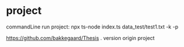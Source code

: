 # project
commandLine run project: npx ts-node index.ts data_test/test1.txt -k -p

https://github.com/bakkegaard/Thesis . version origin project
